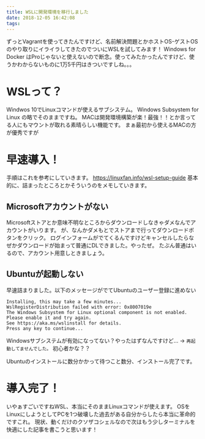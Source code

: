 ```yaml
---
title: WSLに開発環境を移行しました
date: 2018-12-05 16:42:08
tags:
---
```

ずっとVagrantを使ってきたんですけど、名前解決問題とかホストOS-ゲストOSのやり取りにイライラしてきたのでついにWSLを試してみます！
Windows for Docker はProじゃないと使えないので断念。使ってみたかったんですけど、使うかわからないものに1万5千円はきついですしね。。。

# WSLって？
Windwos 10でLinuxコマンドが使えるサブシステム。
Windows Subsystem for Linux の略でそのままですね。
MACは開発環境構築が楽！最強！！とか言ってる人にもマウントが取れる素晴らしい機能です。
まぁ最初から使えるMACの方が優秀ですが

# 早速導入！
手順はこれを参考にしていきます。
https://linuxfan.info/wsl-setup-guide
基本的に、詰まったところとかそういうのをメモしていきます。

## Microsoftアカウントがない
Microsoftストアとか意味不明なところからダウンロードしなきゃダメなんでアカウントがいります。
が、なんかダメもとでストアまで行ってダウンロードボタンをクリック。
ログインフォームがでてくるんですけどキャンセルしたらなぜかダウンロードが始まって普通にDLできました。やったぜ。
たぶん普通はいるので、アカウント用意しときましょう。

## Ubuntuが起動しない
早速詰まりました。以下のメッセージがでてUbuntuのユーザー登録に進めない
```
Installing, this may take a few minutes...
WslRegisterDistribution failed with error: 0x8007019e
The Windows Subsystem for Linux optional component is not enabled. Please enable it and try again.
See https://aka.ms/wslinstall for details.
Press any key to continue...
```
Windowsサブシステムが有効になってない？やったはずなんですけど…
-> `再起動してませんでした。` 初心者かな？？

Ubuntuのインストールに数分かかって待つこと数分、インストール完了です。

# 導入完了！
いやぁすごいですねWSL、本当にそのままLinuxコマンドが使えます。
OSをLinuxにしようとしてPCを1つ破壊した過去がある自分からしたら本当に革命的ですこれ。
現状、動くだけのクソザコシェルなので次はもう少しターミナルを快適にした記事を書こうと思います！

